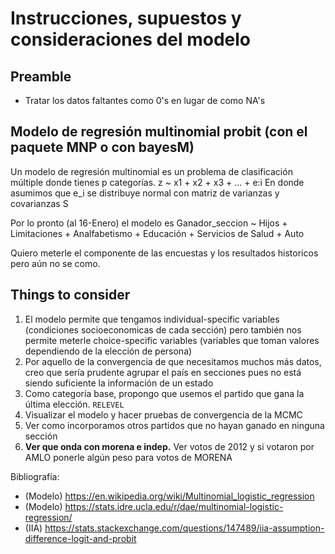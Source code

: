 # Instrucciones, supuestos y consideraciones del modelo

## Preamble
- Tratar los datos faltantes como 0's en lugar de como NA's

## Modelo de regresión multinomial probit (con el paquete MNP o con bayesM)
Un modelo de regresión multinomial es un problema de clasificación múltiple donde tienes p categorías. 
z ~ x1 + x2 + x3 + ... + e:i 
En donde asumimos que e_i se distribuye normal con matriz de varianzas y covarianzas S

Por lo pronto (al 16-Enero) el modelo es
Ganador_seccion ~  Hijos + Limitaciones + Analfabetismo + 
                Educación + Servicios de Salud + Auto

Quiero meterle el componente de las encuestas y los resultados historicos pero aún no se como.

## Things to consider
1. El modelo permite que tengamos individual-specific variables (condiciones socioeconomicas de cada sección) pero también nos permite meterle choice-specific variables (variables que toman valores dependiendo de la elección de persona)
2. Por aquello de la convergencia de que necesitamos muchos más datos, creo que sería prudente agrupar el país en secciones pues no está siendo suficiente la información de un estado
3. Como categoría base, propongo que usemos el partido que gana la última elección. `RELEVEL`
4. Visualizar el modelo y hacer pruebas de convergencia de la MCMC
5. Ver como incorporamos otros partidos que no hayan ganado en ninguna sección
6. **Ver que onda con morena e indep.**
	Ver votos de 2012 y si votaron por AMLO ponerle algún peso para votos de MORENA

Bibliografía:
- (Modelo) https://en.wikipedia.org/wiki/Multinomial_logistic_regression
- (Modelo) https://stats.idre.ucla.edu/r/dae/multinomial-logistic-regression/
- (IIA) https://stats.stackexchange.com/questions/147489/iia-assumption-difference-logit-and-probit
